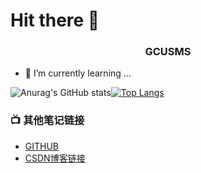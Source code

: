 # Hit there 👋

<h3 align="center">GCUSMS</h3>

- 🌱 I’m currently learning ...

![Anurag's GitHub stats](https://github-readme-stats.vercel.app/api?username=gcusms&show_icons=true&theme=onedark)[![Top Langs](https://github-readme-stats.vercel.app/api/top-langs/?username=gcusms)](https://github.com/gcusms/github-readme-stats)
<!--
**gcusms/gcusms** is a ✨ _special_ ✨ repository because its `README.md` (this file) appears on your GitHub profile.
欢迎来到我的世界
Here are some ideas to get you started:

- 🔭 I’m currently working on ...

- 👯 I’m looking to collaborate on ...
- 🤔 I’m looking for help with ...
- 💬 Ask me about ...
- 📫 How to reach me: ...
- 😄 Pronouns: ...
- ⚡ Fun fact: ...
-->


### 📺 其他笔记链接
<!-- YOUTUBE:START -->
- [GITHUB](https://github.com/gcusms)
- [CSDN博客链接](https://blog.csdn.net/Msyusheng?spm=1000.2115.3001.5343)
<!-- YOUTUBE:END -->




